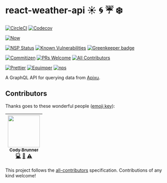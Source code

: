 # react-weather-api :sunny: :cyclone: :umbrella: :snowflake:

[![CircleCI](https://img.shields.io/circleci/project/github/rockchalkwushock/react-weather-api.svg?style=flat-square)](https://circleci.com/gh/rockchalkwushock/react-weather-api)
[![Codecov](https://img.shields.io/codecov/c/github/rockchalkwushock/react-weather-api.svg?style=flat-square)](https://codecov.io/gh/rockchalkwushock/react-weather-api)

[![Now](https://img.shields.io/badge/deployed%20with-now--cli-orange.svg?style=flat-square)](https://github.com/zeit/now-cli)

[![NSP Status](https://nodesecurity.io/orgs/rcws-development/projects/a3ee0aab-1908-4408-9e5d-3ddeed95c937/badge)](https://nodesecurity.io/orgs/rcws-development/projects/a3ee0aab-1908-4408-9e5d-3ddeed95c937)
[![Known Vulnerabilities](https://snyk.io/test/github/rockchalkwushock/react-weather-api/badge.svg)](https://snyk.io/test/github/rockchalkwushock/react-weather-api)
[![Greenkeeper badge](https://badges.greenkeeper.io/rockchalkwushock/react-weather-api.svg)](https://greenkeeper.io/)

[![Commitizen](https://img.shields.io/badge/commitizen-friendly-brightgreen.svg?style=flat-square)](http://commitizen.github.io/cz-cli/)
[![PRs Welcome](https://img.shields.io/badge/PRs-welcome-brightgreen.svg?style=flat-square)](https://github.com/rockchalkwushock/react-weather-api/pulls)
[![All Contributors](https://img.shields.io/badge/all_contributors-1-orange.svg?style=flat-square)](#contributors)

[![Prettier](https://img.shields.io/badge/styled_with-prettier-ff69b4.svg?style=flat-square)](https://github.com/prettier/prettier)
[![Equimper](https://img.shields.io/badge/code%20style-equimper-blue.svg?style=flat-square)](https://github.com/EQuimper/eslint-config-equimper)
[![nps](https://img.shields.io/badge/scripts%20run%20with-nps-blue.svg?style=flat-square)](https://github.com/kentcdodds/nps)

A GraphQL API for querying data from [Apixu](https://www.apixu.com).

## Contributors

Thanks goes to these wonderful people
([emoji key](https://github.com/kentcdodds/all-contributors#emoji-key)):

<!-- ALL-CONTRIBUTORS-LIST:START - Do not remove or modify this section -->

| [<img src="https://avatars2.githubusercontent.com/u/19720404?v=4" width="100px;"/><br /><sub><b>Cody Brunner</b></sub>](https://rcws-development.com/)<br />[💻](https://github.com/rockchalkwushock/react-weather-api/commits?author=rockchalkwushock "Code") [🎨](#design-rockchalkwushock "Design") [⚠️](https://github.com/rockchalkwushock/react-weather-api/commits?author=rockchalkwushock "Tests") |
| :--------------------------------------------------------------------------------------------------------------------------------------------------------------------------------------------------------------------------------------------------------------------------------------------------------------------------------------------------------------------------------------------------------: |


<!-- ALL-CONTRIBUTORS-LIST:END -->

This project follows the
[all-contributors](https://github.com/kentcdodds/all-contributors)
specification. Contributions of any kind welcome!

